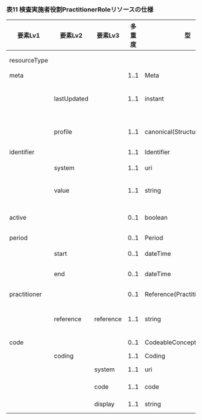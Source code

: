 ### 表11 検査実施者役割PractitionerRoleリソースの仕様

| 要素Lv1 | 要素Lv2 | 要素Lv3 | 多重度 | 型 | 値 | 生理検査レポートCDAとのマッピング<BR>(CD=ClinicalDocument) | 説明 |
|---|---|---|---|---|---|---|---|
| resourceType |  |  |  |  | "PractitionerRole" | /CD/documentationOf/serviceEvent | PractitionerRoleリソースであることを示す。 |
| meta |  |  | 1..1 | Meta |  |  |  |
|  | lastUpdated |  | 1..1 | instant | "2023-12-25T20:21:32+09:00" |  | 最終更新日時。YYYY-MM-DDThh:mm:ss.sss+zz:zz。値は例示。 |
|  | profile |  | 1..1 | canonical(StructureDefinition) | "http://jpfhir.jp/fhir/SEAMAT/StructureDefinition/<BR>JP_PractitionerRole_SEAMAT_Performer" |  | 本リソースのプロファイルを識別するURLを指定する。値は固定。 |
| identifier |  |  | 1..1 | Identifier |  |  | この文書の文書ID。 |
|  | system |  | 1..1 | uri | "http://jpfhir.jp/fhir/core/IdSystem/documentInsta<BR>nce-identifier" |  | 文書IDに対する名前空間識別子。固定値。 |
|  | value |  | 1..1 | string | "1234567890_20231205_LJCS-100D_20231205101112.94.1<BR>4239.1002_20231205112233_100_1" |  | 文書IDの文字列。値は例示。 |
| active |  |  | 0..1 | boolean | true |  | このPractitionerRoleリソースのレコードがアクティブかどうか。固定値。 |
| period |  |  | 0..1 | Period |  | /CD/documentationOf/serviceEvent/effectiveTime | この役割の有効期間 |
|  | start |  | 0..1 | dateTime | "2023-12-21" | /CD/documentationOf/serviceEvent/effectiveTime/low | 有効期間の開始日。値は例示。 |
|  | end |  | 0..1 | dateTime | "2023-12-31" | /CD/documentationOf/serviceEvent/effectiveTime/high | 有効期間の終了日。値は例示。 |
| practitioner |  |  | 0..1 | Reference(Practitioner) |  | /CD/documentationOf/serviceEvent/performer/<BR>assignedEntity | 検査実施者Practitionerリソースへの参照。 |
|  | reference | reference | 1..1 | string | "urn:uuid:f83bbdac-8aab-48fa-96e1-6fa2c73d66d1" |  | PractitionerリソースのfullUrl要素に指定されるUUIDを指定。値は例示。 |
| code |  |  | 0..1 | CodeableConcept |  | /CD/documentationOf/serviceEvent/performer/<BR>functionCode | この職員の役割コード |
|  | coding |  | 1..1 | Coding |  |  |  |
|  |  | system | 1..1 | uri |  | /CD/documentationOf/serviceEvent/performer/<BR>functionCode/@codeSystem |  |
|  |  | code | 1..1 | code |  | /CD/documentationOf/serviceEvent/performer/<BR>functionCode/@code |  |
|  |  | display | 1..1 | string |  | /CD/documentationOf/serviceEvent/performer/<BR>functionCode/@displayName |  |
